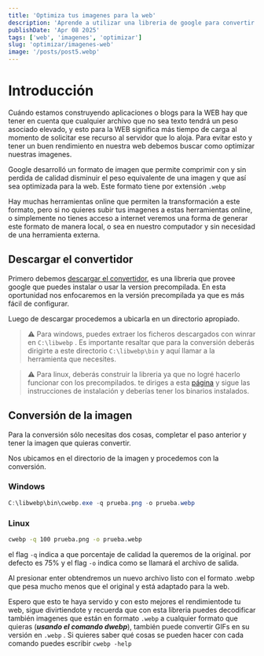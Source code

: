 ```yaml
---
title: 'Optimiza tus imagenes para la web'
description: 'Aprende a utilizar una libreria de google para convertir a .webp tus imagenes'
publishDate: 'Apr 08 2025'
tags: ['web', 'imagenes', 'optimizar']
slug: 'optimizar/imagenes-web'
image: '/posts/post5.webp'
---
```


# Introducción

Cuándo estamos construyendo aplicaciones o blogs para la WEB hay que tener en cuenta que cualquier archivo que no sea texto tendrá un peso asociado elevado, y esto para la WEB significa más tiempo de carga al momento de solicitar ese recurso al servidor que lo aloja. Para evitar esto y tener un buen rendimiento en nuestra web debemos buscar como optimizar nuestras imagenes.

Google desarrolló un formato de imagen que permite comprimir con y sin perdida de calidad disminuir el peso equivalente de una imagen y que así sea optimizada para la web. Este formato tiene por extensión `.webp`

Hay muchas herramientas online que permiten la transformación a este formato, pero si no quieres subir tus imagenes a estas herramientas online, o simplemente no tienes acceso a internet veremos una forma de generar este formato de manera local, o sea en nuestro computador y sin necesidad de una herramienta externa.

## Descargar el convertidor

Primero debemos [descargar el convertidor](https://developers.google.com/speed/webp/docs/precompiled), es una libreria que provee google que puedes instalar o usar la version precompilada. En esta oportunidad nos enfocaremos en la versión precompilada ya que es más fácil de configurar.

Luego de descargar procedemos a ubicarla en un directorio apropiado. 

>⚠️ Para windows, puedes extraer los ficheros descargados con winrar en `C:\libwebp` . Es importante resaltar que para la conversión deberás dirigirte a este directorio `C:\libwebp\bin` y aquí llamar a la herramienta que necesites.

>⚠️ Para linux,  deberás construir la libreria ya que no logré hacerlo funcionar con los precompilados. te diriges a esta [página](https://developers.google.com/speed/webp/docs/compiling#compiling_on_unix-like_platforms) y sigue las instrucciones de instalación y deberías tener los binarios instalados.

## Conversión de la imagen

Para la conversión sólo necesitas dos cosas, completar el paso anterior y tener la imagen que quieras convertir. 

Nos ubicamos en el directorio de la imagen y procedemos con la conversión.

### Windows

```powershell
C:\libwebp\bin\cwebp.exe -q prueba.png -o prueba.webp
```

### Linux

```bash
cwebp -q 100 prueba.png -o prueba.webp
```

el flag `-q` indica a que porcentaje de calidad la queremos de la original. por defecto es 75% y el flag `-o` indica como se llamará el archivo de salida. 

Al presionar enter obtendremos un nuevo archivo listo con el formato .webp que pesa mucho menos que el original y está adaptado para la web.

Espero que esto te haya servido y con esto mejores el rendimientode tu web, sigue divirtiendote y recuerda que con esta libreria puedes decodificar también imagenes que están en formato `.webp` a cualquier formato que quieras (***usando el comando dwebp***), también puede convertir GIFs en su versión en `.webp` . Si quieres saber qué cosas se pueden hacer con cada comando puedes escribir `cwebp -help`
